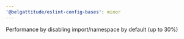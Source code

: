 ```yaml
---
'@belgattitude/eslint-config-bases': minor
---
```


Performance by disabling import/namespace by default (up to 30%)
